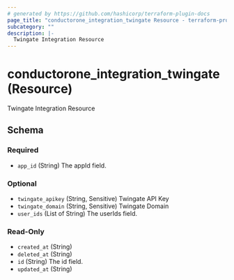 ```yaml
---
# generated by https://github.com/hashicorp/terraform-plugin-docs
page_title: "conductorone_integration_twingate Resource - terraform-provider-conductorone"
subcategory: ""
description: |-
  Twingate Integration Resource
---
```


# conductorone_integration_twingate (Resource)

Twingate Integration Resource



<!-- schema generated by tfplugindocs -->
## Schema

### Required

- `app_id` (String) The appId field.

### Optional

- `twingate_apikey` (String, Sensitive) Twingate API Key
- `twingate_domain` (String, Sensitive) Twingate Domain
- `user_ids` (List of String) The userIds field.

### Read-Only

- `created_at` (String)
- `deleted_at` (String)
- `id` (String) The id field.
- `updated_at` (String)
